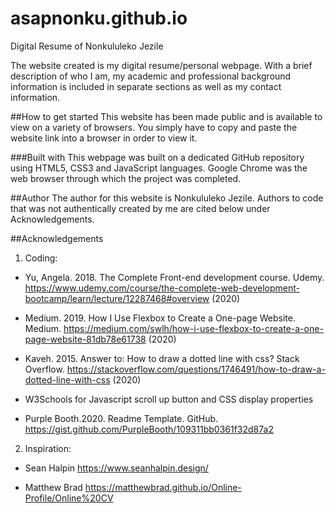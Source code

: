 # asapnonku.github.io
Digital Resume of Nonkululeko Jezile

The website created is my digital resume/personal webpage. With a brief description of who I am, my academic and professional background information is included in separate sections as well as my contact information.

##How to get started 
This website has been made public and is available to view on a variety of browsers. You simply have to copy and paste the website link into a browser in order to view it. 

###Built with 
This webpage was built on a dedicated GitHub repository using HTML5, CSS3 and JavaScript languages. Google Chrome was the web browser through which the project was completed.

##Author 
The author for this website is Nonkululeko Jezile. Authors to code that was not authentically created by me are cited below under Acknowledgements. 

##Acknowledgements 
1. Coding: 
- Yu, Angela. 2018. The Complete Front-end development course. Udemy. https://www.udemy.com/course/the-complete-web-development-bootcamp/learn/lecture/12287468#overview (2020)

- Medium. 2019. How I Use Flexbox to Create a One-page Website. Medium. https://medium.com/swlh/how-i-use-flexbox-to-create-a-one-page-website-81db78e61738 (2020) 

- Kaveh. 2015. Answer to: How to draw a dotted line with css? Stack Overflow. https://stackoverflow.com/questions/1746491/how-to-draw-a-dotted-line-with-css (2020)

- W3Schools for Javascript scroll up button and CSS display properties

- Purple Booth.2020. Readme Template. GitHub. https://gist.github.com/PurpleBooth/109311bb0361f32d87a2

2. Inspiration: 

- Sean Halpin https://www.seanhalpin.design/ 

- Matthew Brad https://matthewbrad.github.io/Online-Profile/Online%20CV


